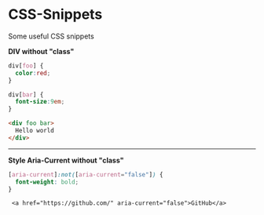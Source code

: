# CSS-Snippets
Some useful CSS snippets


**DIV without "class"**

```css
div[foo] {
  color:red;
}

div[bar] {
  font-size:9em;
}
```

```html
<div foo bar>
  Hello world
</div>
```




---



**Style Aria-Current without "class"**

```css
[aria-current]:not([aria-current="false"]) {
  font-weight: bold;
}
```



     <a href="https://github.com/" aria-current="false">GitHub</a>


